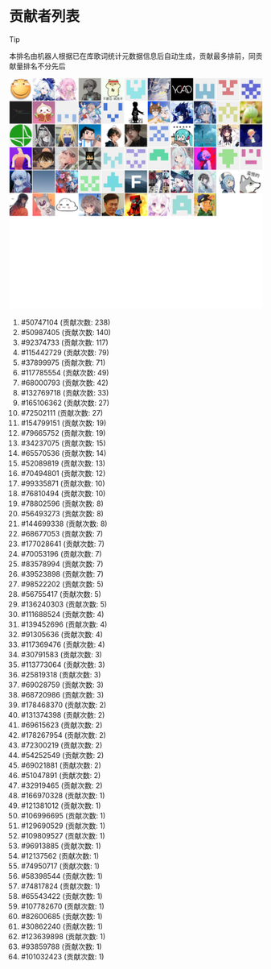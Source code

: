 # 贡献者列表

> [!TIP]
> 本排名由机器人根据已在库歌词统计元数据信息后自动生成，贡献最多排前，同贡献量排名不分先后

![贡献者头像画廊](./CONTRIBUTORS.svg)

1. #50747104 (贡献次数: 238)
2. #50987405 (贡献次数: 140)
3. #92374733 (贡献次数: 117)
4. #115442729 (贡献次数: 79)
5. #37899975 (贡献次数: 71)
6. #117785554 (贡献次数: 49)
7. #68000793 (贡献次数: 42)
8. #132769718 (贡献次数: 33)
9. #165106362 (贡献次数: 27)
10. #72502111 (贡献次数: 27)
11. #154799151 (贡献次数: 19)
12. #79665752 (贡献次数: 19)
13. #34237075 (贡献次数: 15)
14. #65570536 (贡献次数: 14)
15. #52089819 (贡献次数: 13)
16. #70494801 (贡献次数: 12)
17. #99335871 (贡献次数: 10)
18. #76810494 (贡献次数: 10)
19. #78802596 (贡献次数: 8)
20. #56493273 (贡献次数: 8)
21. #144699338 (贡献次数: 8)
22. #68677053 (贡献次数: 7)
23. #177028641 (贡献次数: 7)
24. #70053196 (贡献次数: 7)
25. #83578994 (贡献次数: 7)
26. #39523898 (贡献次数: 7)
27. #98522202 (贡献次数: 5)
28. #56755417 (贡献次数: 5)
29. #136240303 (贡献次数: 5)
30. #111688524 (贡献次数: 4)
31. #139452696 (贡献次数: 4)
32. #91305636 (贡献次数: 4)
33. #117369476 (贡献次数: 4)
34. #30791583 (贡献次数: 3)
35. #113773064 (贡献次数: 3)
36. #25819318 (贡献次数: 3)
37. #69028759 (贡献次数: 3)
38. #68720986 (贡献次数: 3)
39. #178468370 (贡献次数: 2)
40. #131374398 (贡献次数: 2)
41. #69615623 (贡献次数: 2)
42. #178267954 (贡献次数: 2)
43. #72300219 (贡献次数: 2)
44. #54252549 (贡献次数: 2)
45. #69021881 (贡献次数: 2)
46. #51047891 (贡献次数: 2)
47. #32919465 (贡献次数: 2)
48. #166970328 (贡献次数: 1)
49. #121381012 (贡献次数: 1)
50. #106996695 (贡献次数: 1)
51. #129690529 (贡献次数: 1)
52. #109809527 (贡献次数: 1)
53. #96913885 (贡献次数: 1)
54. #12137562 (贡献次数: 1)
55. #74950717 (贡献次数: 1)
56. #58398544 (贡献次数: 1)
57. #74817824 (贡献次数: 1)
58. #65543422 (贡献次数: 1)
59. #107782670 (贡献次数: 1)
60. #82600685 (贡献次数: 1)
61. #30862240 (贡献次数: 1)
62. #123639898 (贡献次数: 1)
63. #93859788 (贡献次数: 1)
64. #101032423 (贡献次数: 1)
